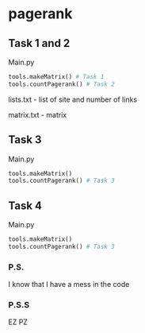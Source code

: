 # pagerank
## Task 1 and 2
Main.py
```python
tools.makeMatrix() # Task 1
tools.countPagerank() # Task 2
```
lists.txt - list of site and number of links

matrix.txt - matrix

## Task 3
Main.py 
```python
tools.makeMatrix()
tools.countPagerank() # Task 3
```

## Task 4
Main.py 
```python
tools.makeMatrix()
tools.countPagerank() # Task 3
```

### P.S. 
I know that I have a mess in the code
### P.S.S
EZ PZ